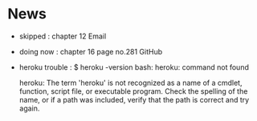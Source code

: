 # News

- skipped : chapter 12 Email
- doing now : chapter 16 page no.281 GitHub
- heroku trouble :
  $ heroku -version
  bash: heroku: command not found

  heroku: The term 'heroku' is not recognized as a name of a cmdlet, function, script file, or executable program.
  Check the spelling of the name, or if a path was included, verify that the path is correct and try again.
